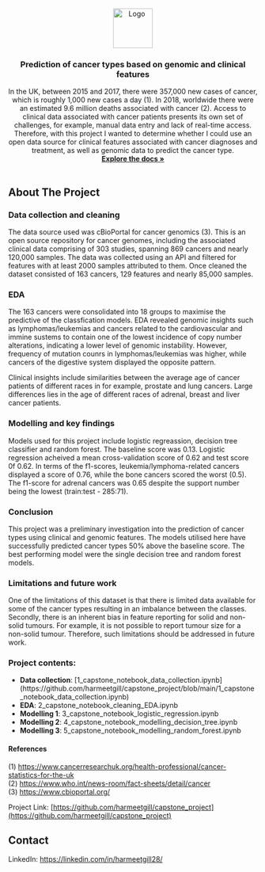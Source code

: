 <!--
*** Thanks for checking out the Best-README-Template. If you have a suggestion
*** that would make this better, please fork the repo and create a pull request
*** or simply open an issue with the tag "enhancement".
*** Thanks again! Now go create something AMAZING! :D
***
***
***
*** To avoid retyping too much info. Do a search and replace for the following:
*** github_username, repo_name, twitter_handle, email, project_title, project_description
-->



<!-- PROJECT SHIELDS -->
<!--
*** I'm using markdown "reference style" links for readability.
*** Reference links are enclosed in brackets [ ] instead of parentheses ( ).
*** See the bottom of this document for the declaration of the reference variables
*** for contributors-url, forks-url, etc. This is an optional, concise syntax you may use.
*** https://www.markdownguide.org/basic-syntax/#reference-style-links
-->




<!-- PROJECT LOGO -->
<br />
<p align="center">
  <a href="https://github.com/harmeetgill/capstone_project">
    <img src="https://camo.githubusercontent.com/7818eb78e231aedb0e98e27cf1335f1c3093a4c5a5aa7264c355e6b66f255888/687474703a2f2f696d6775722e636f6d2f315a63527972632e706e67" alt="Logo" width="80" height="80">
  </a>

  <h3 align="center">Prediction of cancer types based on genomic and clinical features</h3>

  <p align="center">In the UK, between 2015 and 2017, there were 357,000 new cases of cancer, which is roughly 1,000 new cases a day (1). In 2018, worldwide there were an estimated 9.6 million deaths associated with cancer (2). Access to clinical data associated with cancer patients presents its own set of challenges, for example, manual data entry and lack of real-time access. Therefore, with this project I wanted to determine whether I could use an open data source for clinical features associated with cancer diagnoses and treatment, as well as genomic data to predict the cancer type.
    <br />
    <a href="https://github.com/harmeetgill/capstone_project"><strong>Explore the docs »</strong></a>
    <br />
    <br />
  </p>
</p>


<!-- ABOUT THE PROJECT -->
## About The Project


### Data collection and cleaning
The data source used was cBioPortal for cancer genomics (3). This is an open source repository for cancer genomes, including the associated clinical data comprising of 303 studies, spanning 869 cancers and nearly 120,000 samples. The data was collected using an API and filtered for features with at least 2000 samples attributed to them. Once cleaned the dataset consisted of 163 cancers, 129 features and nearly 85,000 samples.

### EDA
The 163 cancers were consolidated into 18 groups to maximise the predictive of the classfication models. EDA revealed genomic insights such as lymphomas/leukemias and cancers related to the cardiovascular and immine sustems to contain one of the lowest incidence of copy number alterations, indicating a lower level of genomic instability. However, frequency of mutation counrs in lymphomas/leukemias was higher, while cancers of the digestive system displayed the opposite pattern.

Clinical insights include similarities between the average age of cancer patients of different races in for example, prostate and lung cancers. Large differences lies in the age of different races of adrenal, breast and liver cancer patients.

### Modelling and key findings
Models used for this project include logistic regreassion, decision tree classifier and random forest. The baseline score was 0.13. Logistic regression acheived a mean cross-validation score of 0.62 and test score 0f 0.62. In terms of the f1-scores, leukemia/lymphoma-related cancers displayed a score of 0.76, while the bone cancers scored the worst (0.5). The f1-score for adrenal cancers was 0.65 despite the support number being the lowest (train:test - 285:71).

### Conclusion
This project was a preliminary investigation into the prediction of cancer types using clinical and genomic features. The models utilised here have successfully predicted cancer types 50% above the baseline score. The best performing model were the single decision tree and random forest models.

### Limitations and future work
One of the limitations of this dataset is that there is limited data available for some of the cancer types resulting in an imbalance between the classes. Secondly, there is an inherent bias in feature reporting for solid and non-solid tumours. For example, it is not possible to report tumour size for a non-solid tumour. Therefore, such limitations should be addressed in future work.

### Project contents:
<ul>
  <li><strong>Data collection</strong>: [1_capstone_notebook_data_collection.ipynb](https://github.com/harmeetgill/capstone_project/blob/main/1_capstone_notebook_data_collection.ipynb)</li>
<li><strong>EDA</strong>: 2_capstone_notebook_cleaning_EDA.ipynb</li>
<li><strong>Modelling 1</strong>: 3_capstone_notebook_logistic_regression.ipynb</li>
<li><strong>Modelling 2</strong>: 4_capstone_notebook_modelling_decision_tree.ipynb</li>
<li><strong>Modelling 3</strong>: 5_capstone_notebook_modelling_random_forest.ipynb</li>
</ul>

#### References
(1) https://www.cancerresearchuk.org/health-professional/cancer-statistics-for-the-uk
<br>
(2) https://www.who.int/news-room/fact-sheets/detail/cancer
<br>
(3) https://www.cbioportal.org/

Project Link: [https://github.com/harmeetgill/capstone_project](https://github.com/harmeetgill/capstone_project)


<!-- CONTACT -->
## Contact

LinkedIn: https://linkedin.com/in/harmeetgill28/ 






<!-- MARKDOWN LINKS & IMAGES -->
<!-- https://www.markdownguide.org/basic-syntax/#reference-style-links -->
[contributors-shield]: https://img.shields.io/github/contributors/harmeetgill/repo.svg?style=for-the-badge
[contributors-url]: https://github.com/harmeetgill/repo/graphs/contributors
[forks-shield]: https://img.shields.io/github/forks/harmeetgill/repo.svg?style=for-the-badge
[forks-url]: https://github.com/harmeetgill/repo/network/members
[stars-shield]: https://img.shields.io/github/stars/harmeetgill/repo.svg?style=for-the-badge
[stars-url]: https://github.com/harmeetgill/repo/stargazers
[issues-shield]: https://img.shields.io/github/issues/harmeetgill/repo.svg?style=for-the-badge
[issues-url]: https://github.com/harmeetgill/repo/issues
[license-shield]: https://img.shields.io/github/license/harmeetgill/repo.svg?style=for-the-badge
[license-url]: https://github.com/harmeetgill/repo/blob/master/LICENSE.txt
[linkedin-shield]: https://img.shields.io/badge/-LinkedIn-black.svg?style=for-the-badge&logo=linkedin&colorB=555
[linkedin-url]: https://linkedin.com/in/harmeetgill28

